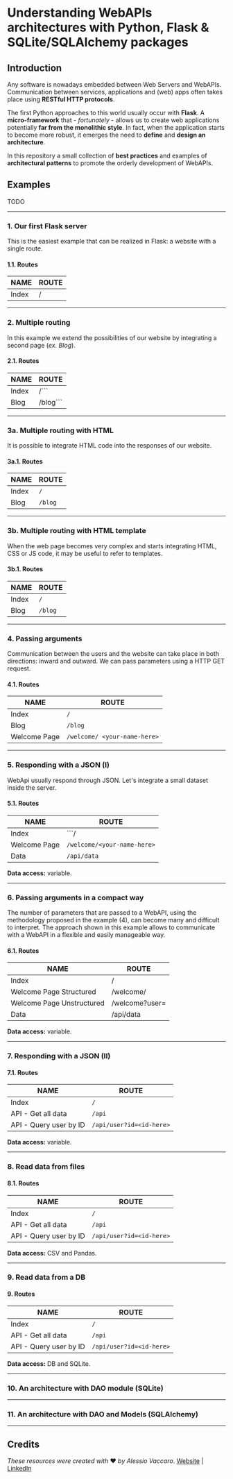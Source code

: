 # Understanding WebAPIs architectures with Python, Flask & SQLite/SQLAlchemy packages

## Introduction
Any software is nowadays embedded between Web Servers and WebAPIs. Communication between services, applications and (web) apps often takes place using **RESTful HTTP protocols**.

The first Python approaches to this world usually occur with **Flask**. A **micro-framework** that - _fortunately_ - allows us to create web applications potentially **far from the monolithic style**.
In fact, when the application starts to become more robust, it emerges the need to **define** and **design an architecture**.

In this repository a small collection of **best practices** and examples of **architectural patterns** to promote the orderly development of WebAPIs.

## Examples
TODO

---

### 1. Our first Flask server
This is the easiest example that can be realized in Flask: a website with a single route.

#### 1.1. Routes
| NAME | ROUTE |
|---|---|
| Index | / |

---

### 2. Multiple routing
In this example we extend the possibilities of our website by integrating a second page (_ex. Blog_).

#### 2.1. Routes
| NAME | ROUTE |
|---|---|
| Index | /``` |
| Blog | /blog``` |

---

### 3a. Multiple routing with HTML
It is possible to integrate HTML code into the responses of our website.

#### 3a.1. Routes
| NAME | ROUTE |
|---|---|
| Index | ```/``` |
| Blog | ```/blog``` |

---

### 3b. Multiple routing with HTML template
When the web page becomes very complex and starts integrating HTML, CSS or JS code, it may be useful to refer to templates.

#### 3b.1. Routes
| NAME | ROUTE |
|---|---|
| Index | ```/``` |
| Blog | ```/blog``` |

---

### 4. Passing arguments
Communication between the users and the website can take place in both directions: inward and outward.
We can pass parameters using a HTTP GET request.

#### 4.1. Routes
| NAME | ROUTE |
|---|---|
| Index | ```/``` |
| Blog | ```/blog``` |
| Welcome Page | ```/welcome/ <your-name-here>``` |

---

### 5. Responding with a JSON (I)
WebApi usually respond through JSON. Let's integrate a small dataset inside the server.

#### 5.1. Routes
| NAME | ROUTE |
|---|---|
| Index | ```/ |
| Welcome Page | ```/welcome/<your-name-here>``` |
| Data | ```/api/data``` |

**Data access:** variable.

---

### 6. Passing arguments in a compact way
The number of parameters that are passed to a WebAPI, using the methodology proposed in the example (4), can become many and difficult to interpret. 
The approach shown in this example allows to communicate with a WebAPI in a flexible and easily manageable way.

#### 6.1. Routes
| NAME | ROUTE | 
|---|---|
| Index | / | 
| Welcome Page Structured | /welcome/<your-name-here> |
| Welcome Page Unstructured | /welcome?user=<your-name-here> | 
| Data | /api/data | 

**Data access:** variable.

---

### 7. Responding with a JSON (II)

#### 7.1. Routes
| NAME | ROUTE | 
|---|---|
| Index | ```/``` | 
| API - Get all data | ```/api``` |
| API - Query user by ID | ```/api/user?id=<id-here>``` |

**Data access:** variable.

---

### 8. Read data from files

#### 8.1. Routes
| NAME | ROUTE | 
|---|---|
| Index | ```/``` | 
| API - Get all data | ```/api``` |
| API - Query user by ID | ```/api/user?id=<id-here>``` |

**Data access:** CSV and Pandas.

---

### 9. Read data from a DB

#### 9. Routes
| NAME | ROUTE | 
|---|---|
| Index | ```/``` | 
| API - Get all data | ```/api``` |
| API - Query user by ID | ```/api/user?id=<id-here>``` |

**Data access:** DB and SQLite.

---

### 10. An architecture with DAO module (SQLite)

---

### 11. An architecture with DAO and Models (SQLAlchemy)

---

## Credits

*These resources were created with* ❤ *by Alessio Vaccaro*.
[Website](https://www.alessiovaccaro.com) | [LinkedIn](https://www.linkedin.com/in/alessio-vaccaro/) 